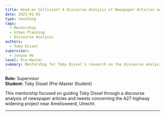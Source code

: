 ```yaml
---
title: Head-on Collision? A Discourse Analysis of Newspaper Articles and Tweets about the A27 Highway Widening Project near Amelisweerd, Utrecht
date: 2023-01-01
type: teaching
tags:
  - Mentorship
  - Urban Planning
  - Discourse Analysis
authors:
  - Toby Dissel
supervisor:
  - Junyao He
level: Pre-Master
summary: Mentorship for Toby Dissel's research on the discourse analysis of the A27 highway widening project near Amelisweerd, Utrecht.
---
```


**Role:** Supervisor  
**Student:** Toby Dissel (Pre-Master Student)  

This mentorship focused on guiding Toby Dissel through a discourse analysis of newspaper articles and tweets concerning the A27 highway widening project near Amelisweerd, Utrecht.

---

